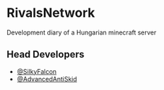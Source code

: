 # RivalsNetwork

Development diary of a Hungarian minecraft server

## Head Developers
- [@SilkyFalcon](https://github.com/SilkyFalcon)  
- [@AdvancedAntiSkid](https://github.com/AdvancedAntiSkid)
